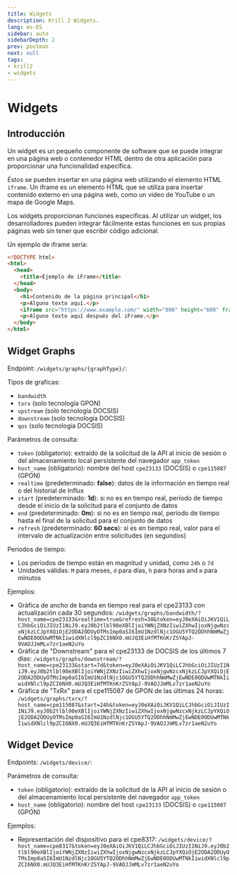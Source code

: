 ```yaml
---
title: Widgets
description: Krill 2 Widgets.
lang: es-ES
sidebar: auto
sidebarDepth: 2
prev: postman
next: null
tags:
- krill2
- widgets
---
```


# Widgets

## Introducción

Un widget es un pequeño componente de software que se puede integrar en una página web o contenedor HTML dentro de otra aplicación para proporcionar una funcionalidad específica. 

Éstos se pueden insertar en una página web utilizando el elemento HTML `iframe`. Un iframe es un elemento HTML que se utiliza para insertar contenido externo en una página web, como un video de YouTube o un mapa de Google Maps.

Los widgets proporcionan funciones específicas. Al utilizar un widget, los desarrolladores pueden integrar fácilmente estas funciones en sus propias páginas web sin tener que escribir código adicional.

Un ejemplo de iframe sería:

```html
<!DOCTYPE html>
<html>
  <head>
    <title>Ejemplo de iFrame</title>
  </head>
  <body>
    <h1>Contenido de la página principal</h1>
    <p>Alguno texto aquí.</p>
    <iframe src="https://www.example.com/" width="800" height="600" frameborder="0"></iframe>
    <p>Alguno texto aquí después del iFrame.</p>
  </body>
</html>
```

## Widget Graphs

Endpoint: `/widgets/graphs/{graphType}/`:

Tipos de graficas:
- `bandwidth`
- `txrx` (solo tecnología GPON)
- `upstream` (solo tecnología DOCSIS)
- `downstream` (solo tecnología DOCSIS)
- `qos` (solo tecnología DOCSIS)

Parámetros de consulta:
- `token` (obligatorio): extraído de la solicitud de la API al inicio de sesión o del almacenamiento local persistente del navegador `app_token`
- `host_name` (obligatorio): nombre del host `cpe23133` (DOCSIS) o `cpe115087` (GPON)
- `realtime` (predeterminado: **false**): datos de la información en tiempo real o del historial de Influx
- `start` (predeterminado: **1d**): si no es en tiempo real, período de tiempo desde el inicio de la solicitud para el conjunto de datos
- `end` (predeterminado: **0m**): si no es en tiempo real, período de tiempo hasta el final de la solicitud para el conjunto de datos
- `refresh` (predeterminado: **60 secs**): si es en tiempo real, valor para el intervalo de actualización entre solicitudes (en segundos)

Periodos de tiempo:
- Los periodos de tiempo están en magnitud y unidad, como `24h` o `7d`
- Unidades válidas: `M` para meses, `d` para días, `h` para horas and `m` para minutos

Ejemplos:
- Gráfica de ancho de banda en tiempo real para el cpe23133 con actualización cada 30 segundos: `/widgets/graphs/bandwidth/?host_name=cpe23133&realtime=true&refresh=30&token=eyJ0eXAiOiJKV1QiLCJhbGciOiJIUzI1NiJ9.eyJ0b2tlbl90eXBlIjoiYWNjZXNzIiwiZXhwIjoxNjgwNzcxNjkzLCJpYXQiOjE2ODA2ODUyOTMsImp0aSI6ImU1NzdlNjc1OGU5YTQ2ODhhNmMwZjEwNDE0ODUwMTNkIiwidXNlcl9pZCI6NX0.mUJQ3EiHfMTKnKrZSYApJ-9VAOJJmMLv7zr1aeN2uYo`
- Gráfica de "Downstream" para el cpe23133 de DOCSIS de los últimos 7 días: `/widgets/graphs/downstream/?host_name=cpe23133&start=7d&token=eyJ0eXAiOiJKV1QiLCJhbGciOiJIUzI1NiJ9.eyJ0b2tlbl90eXBlIjoiYWNjZXNzIiwiZXhwIjoxNjgwNzcxNjkzLCJpYXQiOjE2ODA2ODUyOTMsImp0aSI6ImU1NzdlNjc1OGU5YTQ2ODhhNmMwZjEwNDE0ODUwMTNkIiwidXNlcl9pZCI6NX0.mUJQ3EiHfMTKnKrZSYApJ-9VAOJJmMLv7zr1aeN2uYo`
- Gráfica de "TxRx" para el cpe115087 de GPON de las últimas 24 horas: `/widgets/graphs/txrx/?host_name=cpe115087&start=24h&token=eyJ0eXAiOiJKV1QiLCJhbGciOiJIUzI1NiJ9.eyJ0b2tlbl90eXBlIjoiYWNjZXNzIiwiZXhwIjoxNjgwNzcxNjkzLCJpYXQiOjE2ODA2ODUyOTMsImp0aSI6ImU1NzdlNjc1OGU5YTQ2ODhhNmMwZjEwNDE0ODUwMTNkIiwidXNlcl9pZCI6NX0.mUJQ3EiHfMTKnKrZSYApJ-9VAOJJmMLv7zr1aeN2uYo`

## Widget Device

Endpoints: `/widgets/device/`:

Parámetros de consulta:
- `token` (obligatorio): extraído de la solicitud de la API al inicio de sesión o del almacenamiento local persistente del navegador `app_token`
- `host_name` (obligatorio): nombre del host `cpe23133` (DOCSIS) o `cpe115087` (GPON)

Ejemplos:
- Representación del dispositivo para el cpe8317: `/widgets/device/?host_name=cpe8317&token=eyJ0eXAiOiJKV1QiLCJhbGciOiJIUzI1NiJ9.eyJ0b2tlbl90eXBlIjoiYWNjZXNzIiwiZXhwIjoxNjgwNzcxNjkzLCJpYXQiOjE2ODA2ODUyOTMsImp0aSI6ImU1NzdlNjc1OGU5YTQ2ODhhNmMwZjEwNDE0ODUwMTNkIiwidXNlcl9pZCI6NX0.mUJQ3EiHfMTKnKrZSYApJ-9VAOJJmMLv7zr1aeN2uYo`

